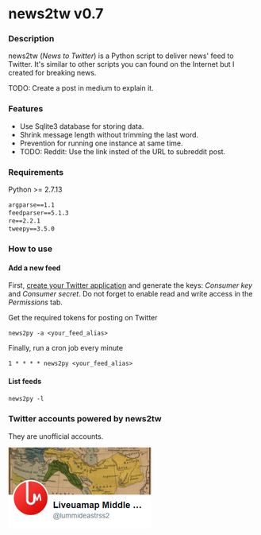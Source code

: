 # news2tw v0.7

### Description

news2tw (*News to Twitter*) is a Python script to deliver news' feed to Twitter. It's similar to other scripts you can found on the Internet but I created for breaking news.

TODO: Create a post in medium to explain it.

### Features

* Use Sqlite3 database for storing data.
* Shrink message length without trimming the last word.
* Prevention for running one instance at same time.
* TODO: Reddit: Use the link insted of the URL to subreddit post.

### Requirements

Python >= 2.7.13

```
argparse==1.1
feedparser==5.1.3
re==2.2.1
tweepy==3.5.0
```

### How to use

#### Add a new feed

First, [create your Twitter application](https://apps.twitter.com/app/new) and generate the keys: *Consumer key* and *Consumer secret*. Do not forget to enable read and write access in the *Permissions* tab.

Get the required tokens for posting on Twitter

```
news2py -a <your_feed_alias>
```

Finally, run a cron job every minute

```
1 * * * * news2py <your_feed_alias>
```

#### List feeds 

```
news2py -l
```

### Twitter accounts powered by news2tw 

They are unofficial accounts.

[![Liveuamap Middle East](imgs/1516466132.png)](https://twitter.com/lummideastrss2)
